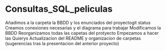 # Consultas_SQL_peliculas
Añadimos a la carpeta la BBDD y los enunciados del proyectogit status
Creamos conexiones necesarias y el diagrama para trabajar
Modificamos la BBDD
Reorganizamos todas las capetas del protyecto 
Empezamos a hacer las Quierys
Actualizacion del README y organizacion de carpetas (sugerencias tras la presentacion del anterior proyecto)
